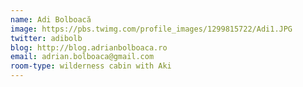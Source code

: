 ```yaml
---
name: Adi Bolboacă
image: https://pbs.twimg.com/profile_images/1299815722/Adi1.JPG
twitter: adibolb
blog: http://blog.adrianbolboaca.ro
email: adrian.bolboaca@gmail.com
room-type: wilderness cabin with Aki
---
```


